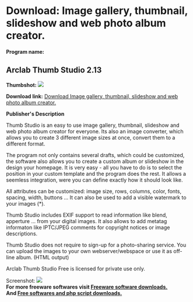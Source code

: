 # Download: Image gallery, thumbnail, slideshow and web photo album creator.

**Program name:**

## Arclab Thumb Studio 2.13

  
**Thumbshot:** ![](http://www.freewarefiles.com/screenshot/arclabthstudio_md.jpg)   
  
**Download link:** [Download Image gallery, thumbnail, slideshow and web photo album creator.](http://freesoftwares.boysofts.com/Arclab-Thumb-Studio_program_48884.html)  
  


**Publisher's Description**  
  


Thumb Studio is an easy to use image gallery, thumbnail, slideshow and web photo album creator for everyone. Its also an image converter, which allows you to create 3 different image sizes at once, convert them to a different format. 

The program not only contains several drafts, which could be customized, the software also allows you to create a custom album or slideshow in the design your homepage. It is very easy - all you have to do is to select the position in your custom template and the program does the rest. It allows a seemless integration, were you can define exactly how it should look like. 

All attributes can be customized: image size, rows, columns, color, fonts, spacing, width, buttons ... It can also be used to add a visible watermark to your images (*). 

Thumb Studio includes EXIF support to read information like blend, apperture ... from your digital images. It also allows to add metatag informaton like IPTC/JPEG comments for copyright notices or image descriptions.

Thumb Studio does not require to sign-up for a photo-sharing service. You can upload the images to your own webserver/webspace or use it as off-line album. (HTML output)

Arclab Thumb Studio Free is licensed for private use only.

  
  
Screenshot: ![](http://www.freewarefiles.com/screenshot/arclabthstudio.jpg)   
**For more freeware softwares visit [Freeware software downloads.](http://freesoftwares.boysofts.com/)**   
**And [Free softwares and php script downloads.](http://www.boysofts.com/)**
